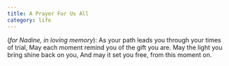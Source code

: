 ```yaml
---
title: A Prayer For Us All
category: life
---
```


(_for Nadine, in loving memory_):
As your path leads you through your  times of trial,
May each moment remind you of the gift you are.
May the light you bring shine back on you,
And may it set you free, from this moment on.
